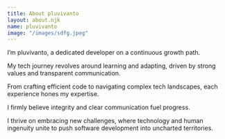 ```yaml
---
title: About pluvivanto
layout: about.njk
name: pluvivanto
image: "/images/sdfg.jpeg"
---
```


I’m pluvivanto, a dedicated developer on a continuous growth path.

My tech journey revolves around learning and adapting, driven by strong values and transparent communication.

From crafting efficient code to navigating complex tech landscapes, each experience hones my expertise.

I firmly believe integrity and clear communication fuel progress.

I thrive on embracing new challenges, where technology and human ingenuity unite to push software development into uncharted territories.
